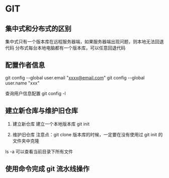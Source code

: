 # GIT

## 集中式和分布式的区别

集中式只有一个版本库在远程服务器端，如果服务器端出现问题，则本地无法回退代码
分布式每台本地电脑都有一个版本库，可以任意回退代码

## 配置作者信息

git config --global user.email "xxxx@email.com"
git config --global user.name "xxx"

查询用户信息配置
git config -l

## 建立新仓库与维护旧仓库

1. 建立新仓库
   建立一个本地版本库
   git init

2. 维护旧仓库
   注意点：git clone 版本库的时候，一定要在没有使用过 git init 的文件夹中克隆

ls -a 可以查看当前目录下所有文件

## 使用命令完成 git 流水线操作
